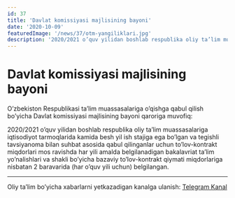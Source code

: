 ```yaml
---
id: 37
title: 'Davlat komissiyasi majlisining bayoni'
date: '2020-10-09'
featuredImage: '/news/37/otm-yangiliklari.jpg'
description: '2020/2021 o’quv yilidan boshlab respublika oliy ta’lim muassasalariga iqtisodiyot tarmoqlarida kamida besh yil ish stajiga ega bo’lgan va tegishli tavsiyanoma bilan suhbat asosida qabul qilinganlar uchun to’lov-kontrakt miqdorlari mos ravishda har yili amalda belgilanadigan bakalavriat ta’lim yo’nalishlari va shakli bo’yicha bazaviy to’lov-kontrakt qiymati miqdorlariga nisbatan 2 baravarida (har o’quv yili uchun) belgilangan.'
---
```


# Davlat komissiyasi majlisining bayoni

O’zbekiston Respublikasi ta’lim muassasalariga o’qishga qabul qilish bo’yicha Davlat komissiyasi majlisining bayoni qaroriga muvofiq:

2020/2021 o’quv yilidan boshlab respublika oliy ta’lim muassasalariga iqtisodiyot tarmoqlarida kamida besh yil ish stajiga ega bo’lgan va tegishli tavsiyanoma bilan suhbat asosida qabul qilinganlar uchun to’lov-kontrakt miqdorlari mos ravishda har yili amalda belgilanadigan bakalavriat ta’lim yo’nalishlari va shakli bo’yicha bazaviy to’lov-kontrakt qiymati miqdorlariga nisbatan 2 baravarida (har o’quv yili uchun) belgilangan.

---

Oliy ta’lim bo’yicha xabarlarni yetkazadigan kanalga ulanish: [Telegram Kanal](https://t.me/joinchat/AAAAAFWcf-p7bkFXyyVlNw)

